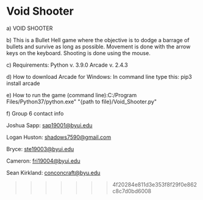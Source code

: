 # Void Shooter
a) VOID SHOOTER

b) This is a Bullet Hell game where the objective is to dodge a barrage of bullets and survive as long as possible. 
   Movement is done with the arrow keys on the keyboard. Shooting is done using the mouse.

c) Requirements: Python v. 3.9.0
                 Arcade v. 2.4.3

d) How to download Arcade for Windows: In command line type this: pip3 install arcade

e) How to run the game (command line):C:/Program Files/Python37/python.exe" "{path to file}/Void_Shooter.py"

f) Group 6 contact info
   
   Joshua Sapp: sap19001@byui.edu
   
   Logan Huston: shadows7590@gmail.com
   
   Bryce: ste19003@byui.edu
   
   Cameron: fri19004@byui.edu
   
   Sean Kirkland: conconcraft@byu.edu
  
>>>>>>> 4f20284e811d3e353f8f29f0e862c8c7d0bd6008
